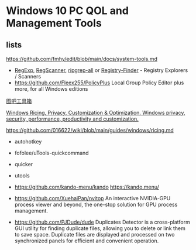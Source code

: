 # Windows 10 PC QOL and Management Tools

## lists

https://github.com/fmhy/edit/blob/main/docs/system-tools.md

* [RegExp](https://github.com/zodiacon/TotalRegistry), [RegScanner](https://www.nirsoft.net/utils/regscanner.html), [ripgrep-all](https://github.com/phiresky/ripgrep-all) or [Registry-Finder](https://registry-finder.com/) - Registry Explorers / Scanners
* https://github.com/Fleex255/PolicyPlus Local Group Policy Editor plus more, for all Windows editions

[图吧工具箱](https://www.tbtool.cn/)

[Windows Ricing, Privacy, Customization & Optimization. Windows privacy, security, performance, productivity and customization.](https://github.com/Courage-1984/Windows-Ricing-Privacy-Customization-Optimization)

https://github.com/016622/wiki/blob/main/guides/windows/ricing.md

* autohotkey
* fofolee/uTools-quickcommand
* quicker
* utools
* https://github.com/kando-menu/kando https://kando.menu/

* https://github.com/XuehaiPan/nvitop An interactive NVIDIA-GPU process viewer and beyond, the one-stop solution for GPU process management.
* https://github.com/PJDude/dude Duplicates Detector is a cross-platform GUI utility for finding duplicate files, allowing you to delete or link them to save space. Duplicate files are displayed and processed on two synchronized panels for efficient and convenient operation.
